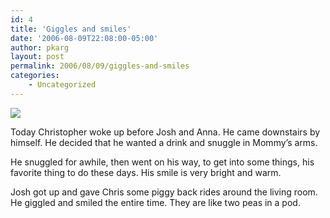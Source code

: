 ```yaml
---
id: 4
title: 'Giggles and smiles'
date: '2006-08-09T22:08:00-05:00'
author: pkarg
layout: post
permalink: 2006/08/09/giggles-and-smiles
categories:
    - Uncategorized
---
```

![](http://garden.kargs.net/wp-content/uploads/2013/04/cropped-IMAG8993.jpg)

Today Christopher woke up before Josh and Anna.  He came downstairs by himself. He decided that he wanted a drink and snuggle in Mommy’s arms.

He snuggled for awhile, then went on his way, to get into some things, his favorite thing to do these days. His smile is very bright and warm.

Josh got up and gave Chris some piggy back rides around the living room. He giggled and smiled the entire time.  They are like two peas in a pod.